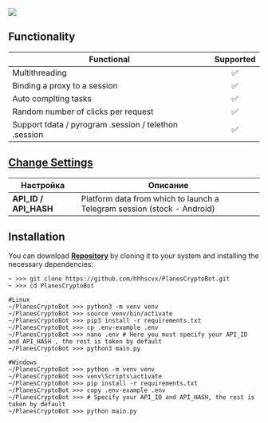 [<img src="https://img.shields.io/badge/Telegram-%40Me-orange">](https://t.me/hhhscvx)


## Functionality
| Functional                                                            | Supported |
|-----------------------------------------------------------------------|:---------:|
| Multithreading                                                        |     ✅     |
| Binding a proxy to a session                                          |     ✅     |
| Auto complting tasks                                                  |     ✅     |
| Random number of clicks per request                                   |     ✅     |
| Support tdata / pyrogram .session / telethon .session                 |     ✅     |

## [Change Settings](https://github.com/hhhscvx/PlanesCryptoBot/blob/master/bot/config/config.py)
| Настройка                | Описание                                                                               |
|--------------------------|----------------------------------------------------------------------------------------|
| **API_ID / API_HASH**    | Platform data from which to launch a Telegram session (stock - Android)                |

## Installation
You can download [**Repository**](https://github.com/hhhscvx/PlanesCryptoBot) by cloning it to your system and installing the necessary dependencies:
```shell
~ >>> git clone https://github.com/hhhscvx/PlanesCryptoBot.git
~ >>> cd PlanesCryptoBot

#Linux
~/PlanesCryptoBot >>> python3 -m venv venv
~/PlanesCryptoBot >>> source venv/bin/activate
~/PlanesCryptoBot >>> pip3 install -r requirements.txt
~/PlanesCryptoBot >>> cp .env-example .env
~/PlanesCryptoBot >>> nano .env # Here you must specify your API_ID and API_HASH , the rest is taken by default
~/PlanesCryptoBot >>> python3 main.py

#Windows
~/PlanesCryptoBot >>> python -m venv venv
~/PlanesCryptoBot >>> venv\Scripts\activate
~/PlanesCryptoBot >>> pip install -r requirements.txt
~/PlanesCryptoBot >>> copy .env-example .env
~/PlanesCryptoBot >>> # Specify your API_ID and API_HASH, the rest is taken by default
~/PlanesCryptoBot >>> python main.py
```
